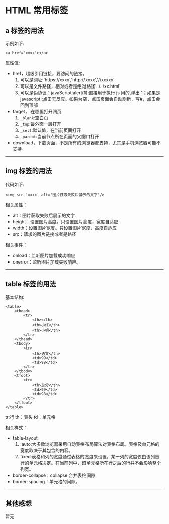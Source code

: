 # HTML 常用标签

## a 标签的用法

示例如下:

```
<a href='xxxx'></a>
```

属性值:

- href，超级引用链接，要访问的链接。
  1. 可以是网址:'https://xxxx','http://xxxx','//xxxxx'
  2. 可以是文件路径，相对或者是绝对路径'../../xx.html'
  3. 可以是伪协议：javaScript:alert(1);直接用于执行 js 用的,弹出 1；如果是 javascript:;点击无反应。如果为空，点击页面会自动刷新，写#，点击会回到顶部
- target，:在哪里打开网页
  1. `_blank`:空白页
  2. `_top`:最外面一层打开
  3. `_self`:默认值，在当前页面打开
  4. `_parent`:当前节点所在页面的父窗口打开
- download，下载页面，不是所有的浏览器都支持，尤其是手机浏览器可能不支持。

---

## img 标签的用法

代码如下:

```
<img src-'xxxx' alt='图片获取失败后展示的文字'/>
```

相关属性：

- alt：图片获取失败后展示的文字
- height：设置图片高度。只设置图片高度，宽度自适应
- width：设置图片宽度。只设置图片宽度，高度自适应
- src：请求的图片链接或者是路径

相关事件：

- onload：监听图片加载成功响应
- onerror：监听图片加载失败响应。

---

## table 标签的用法

基本结构:

```
<table>
    <thead>
        <tr>
            <th></th>
            <th>小红</th>
            <th>小明</th>
        </tr>
    </thead>
    <tbody>
        <tr>
            <th>语文</th>
            <td>99</td>
            <td>98</td>
        </tr>
    </tbody>
    <tfoot>
        <tr>
            <th>总分</th>
            <td>99</td>
            <td>98</td>
        </tr>
    </tfoot>
</table>
```

tr:行
th：表头
td：单元格

相关样式：

- table-layout
  1. :auto:大多数浏览器采用自动表格布局算法对表格布局。表格及单元格的宽度取决于其包含的内容。
  2. fixed:表格和列的宽度通过表格的宽度来设置，某一列的宽度仅由该列首行的单元格决定。在当前列中，该单元格所在行之后的行并不会影响整个列宽。
- border-collapse：collapse 合并表格间隙
- border-spacing：单元格的间隙。

---

## 其他感想

暂无
